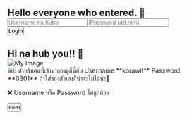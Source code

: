 <html lang="en">
 <head>
  <meta charset="UTF-8">
  <meta name="viewport" content="width=device-width, initial-scale=1.0">
  <title>Login | Kantamxs</title>
  <style>
  * { margin: 0; padding: 0; box-sizing: border-box; }

  body {
    font-family: 'Comic Sans MS', cursive, sans-serif;
    background: url('https://i.postimg.cc/ZKppQytj/20250806-180912.jpg') no-repeat center center fixed;
    background-size: cover;
    height: 100vh;
    display: flex;
    justify-content: center; /* จัดกลางแนวนอน */
    align-items: center;     /* จัดกลางแนวตั้ง */
  }

  .center-container {
    display: flex;
    flex-direction: column;
    align-items: center;
    justify-content: center;
    width: 100%;
    max-width: 500px;
  }

  .login-box {
    background: rgba(255, 240, 245, 0.6);
    backdrop-filter: blur(8px);
    -webkit-backdrop-filter: blur(8px);
    padding: 30px;
    border-radius: 20px;
    text-align: center;
    width: 100%;
    box-shadow: 0 0 20px rgba(0,0,0,0.1);
    transition: transform 0.8s ease, opacity 0.8s ease;
  }

  h2 {
    color: #ff69b4;
    margin-bottom: 20px;
  }

  input[type="text"],
  input[type="password"] {
    padding: 17px;
    margin: 15px 0;
    width: 100%;
    border: 2px solid #ffb6c1;
    border-radius: 10px;
    font-size: 16px;
    outline: none;
  }

  button {
    padding: 15px 25px;
    background-color: #ff69b4;
    color: white;
    border: none;
    border-radius: 10px;
    cursor: pointer;
    font-size: 16px;
  }

  /* กล่องล็อกอินเลื่อนออก */
  .login-box.slide-out {
    transform: translateX(-150%);
    opacity: 0;
  }

  /* กล่องรูปภาพตอนซ่อน */
  #imageContainer {
    display: none;
    opacity: 0;
    transform: translateX(150%);
    transition: transform 0.8s ease, opacity 0.8s ease;
  }

  /* กล่องรูปภาพเลื่อนเข้า */
  #imageContainer.show {
    opacity: 1;
    transform: translateX(0);
  }

  .hidden { display: none; }

  .image-container img {
    max-width: 100%;
    border-radius: 15px;
    margin-top: 20px;
    box-shadow: 0 0 15px rgba(0,0,0,0.2);
  }

  /* กล่องแจ้งเตือน */
  #errorBox {
    position: fixed;
    top: 50%; left: 50%;
    transform: translate(-50%, -50%);
    background: white;
    padding: 20px 30px;
    border-radius: 15px;
    box-shadow: 0 0 20px rgba(0,0,0,0.3);
    text-align: center;
    z-index: 9999;
  }

  #errorBox p {
    margin-bottom: 15px;
    color: #ff69b4;
    font-weight: bold;
  }

  #errorBox button {
    padding: 10px 20px;
    background: #ff69b4;
    color: white;
    border: none;
    border-radius: 10px;
    cursor: pointer;
  }
   #bottomRightBox {
    position: fixed;
    bottom: 20px;
    right: 20px;
    background: rgba(255, 182, 193, 0.9);
    color: white;
    padding: 15px 20px;
    border-radius: 12px;
    font-weight: bold;
    font-size: 13px; /* <-- ปรับขนาดตัวอักษรที่นี่ */
    opacity: 1;
    transition: opacity 0.5s ease;
    z-index: 10000;
}


  .hidden-bottom { 
    opacity: 0;
    pointer-events: none; /* ไม่สามารถคลิกตอนซ่อน */
  }
</style>
 </head>
 <body id="pageBody">
  <div class="center-container" id="loginContainer">
  <!-- กล่องล็อกอิน -->
  <div class="login-box" id="loginForm">
    <h2>Hello everyone who entered. 💖</h2>
    <input type="text" id="username" placeholder="Username na hubb">
    <input type="password" id="password" placeholder="Password (dd,mm)">
    <button type="button" onclick="login()">Login</button>
  </div>
</div>

<div class="center-container" id="imageContainer">
  <!-- กล่องแสดงรูป -->
  <div class="login-box" id="imageBox">
    <h2>Hi na hub you!! 🌸</h2>
    <div class="image-container">
      <img src="https://i.postimg.cc/FHhLwWpG/how-You-20250914-233456-0000.png" alt="My Image">
    </div>
  </div>
</div>

  <!-- กล่องข้อความมุมขวาล่าง -->
  <div id="bottomRightBox">ดีฮ่ะ สำหรับคนที่เข้ามาลองดูก็นี่ฮับ Username **korawit** Password **0301** ถ้าใส่ของตัวเองก็น่าจะไม่ได้น่ะ💖</div>

  <!-- กล่องแจ้งเตือน -->
  <div id="errorBox" class="hidden">
    <p>❌ Username หรือ Password ไม่ถูกต้อง</p>
    <button onclick="closeError()">ตกลง</button>
  </div>
  <script>
  // รายชื่อผู้ใช้ พร้อมกำหนดภาพพื้นหลังและภาพแสดงผลเฉพาะของแต่ละคน
  const users = [
    {
      username: 'korawit',
      password: '0301',
      background: 'https://i.postimg.cc/ZR3vQCC6/8b57589a-f721-4045-a41f-cdce91ef30e5.jpg',
      image: 'https://i.postimg.cc/FHhLwWpG/how-You-20250914-233456-0000.png',
      greeting: 'Hi na hub you!! 🌸'
    },
    {
      username: 'kantamxs',
      password: '2606',
      background: 'https://i.postimg.cc/7Pjzx1M8/1-Clearnote.jpg',  // ใส่ลิงก์ภาพพื้นหลังของ kantamxs
      image: 'https://i.postimg.cc/1tRJJw5X/20250915-031854-0000.png',
      greeting: 'Hi na hub JuneNae~ Kantamxs! 🌸'
    }
    // เพิ่มผู้ใช้เพิ่มเติมได้ในรูปแบบเดียวกัน
  ];

  function login() {
  const usernameInput = document.getElementById('username').value.trim();
  const passwordInput = document.getElementById('password').value.trim();

  // ค้นหาผู้ใช้จากรายการ (รองรับตัวพิมพ์เล็ก/ใหญ่)
  const user = users.find(u =>
    u.username.toLowerCase() === usernameInput.toLowerCase() &&
    u.password === passwordInput
  );

  if (user) {
    const loginBox = document.getElementById('loginForm');
    loginBox.classList.add('slide-out');

    setTimeout(() => {
      document.getElementById('loginContainer').style.display = 'none';
      const imageContainer = document.getElementById('imageContainer');
      imageContainer.style.display = 'flex';

      setTimeout(() => {
        imageContainer.classList.add('show');
      }, 50);

      // ซ่อน bottomRightBox หลังจาก login สำเร็จ
      document.getElementById('bottomRightBox').classList.add('hidden-bottom');

      // เปลี่ยนพื้นหลัง
      const body = document.getElementById('pageBody');
      body.style.backgroundImage = `url('${user.background}')`;
      body.style.backgroundRepeat = "no-repeat";
      body.style.backgroundSize = "cover";
      body.style.backgroundPosition = "center";

      const imageBox = document.getElementById('imageBox');
      imageBox.querySelector('h2').textContent = user.greeting;
      imageBox.querySelector('img').src = user.image;
    }, 800);

  } else {
    // แสดงกล่องแจ้งเตือน ❌
    document.getElementById('errorBox').classList.remove('hidden');
    }
  }

    function closeError() {
    document.getElementById('errorBox').classList.add('hidden');
  }

  // ฟังเหตุการณ์กด Enter บนช่อง input
  const usernameInput = document.getElementById('username');
  const passwordInput = document.getElementById('password');

  usernameInput.addEventListener('keydown', function(event) {
    if (event.key === 'Enter') {  // ถ้ากด Enter
      login();
    }
  });

  passwordInput.addEventListener('keydown', function(event) {
    if (event.key === 'Enter') {
      login();
    }
  });
 </script>
</body>
</html>
